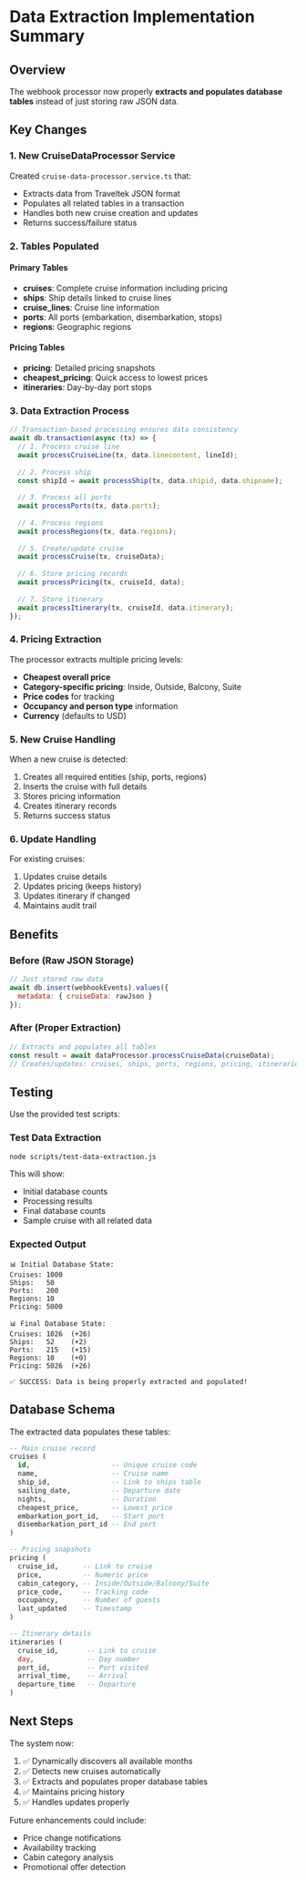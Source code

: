 # Data Extraction Implementation Summary

## Overview
The webhook processor now properly **extracts and populates database tables** instead of just storing raw JSON data.

## Key Changes

### 1. New CruiseDataProcessor Service
Created `cruise-data-processor.service.ts` that:
- Extracts data from Traveltek JSON format
- Populates all related tables in a transaction
- Handles both new cruise creation and updates
- Returns success/failure status

### 2. Tables Populated

#### Primary Tables
- **cruises**: Complete cruise information including pricing
- **ships**: Ship details linked to cruise lines
- **cruise_lines**: Cruise line information
- **ports**: All ports (embarkation, disembarkation, stops)
- **regions**: Geographic regions

#### Pricing Tables
- **pricing**: Detailed pricing snapshots
- **cheapest_pricing**: Quick access to lowest prices
- **itineraries**: Day-by-day port stops

### 3. Data Extraction Process

```typescript
// Transaction-based processing ensures data consistency
await db.transaction(async (tx) => {
  // 1. Process cruise line
  await processCruiseLine(tx, data.linecontent, lineId);
  
  // 2. Process ship
  const shipId = await processShip(tx, data.shipid, data.shipname);
  
  // 3. Process all ports
  await processPorts(tx, data.ports);
  
  // 4. Process regions
  await processRegions(tx, data.regions);
  
  // 5. Create/update cruise
  await processCruise(tx, cruiseData);
  
  // 6. Store pricing records
  await processPricing(tx, cruiseId, data);
  
  // 7. Store itinerary
  await processItinerary(tx, cruiseId, data.itinerary);
});
```

### 4. Pricing Extraction

The processor extracts multiple pricing levels:
- **Cheapest overall price**
- **Category-specific pricing**: Inside, Outside, Balcony, Suite
- **Price codes** for tracking
- **Occupancy and person type** information
- **Currency** (defaults to USD)

### 5. New Cruise Handling

When a new cruise is detected:
1. Creates all required entities (ship, ports, regions)
2. Inserts the cruise with full details
3. Stores pricing information
4. Creates itinerary records
5. Returns success status

### 6. Update Handling

For existing cruises:
1. Updates cruise details
2. Updates pricing (keeps history)
3. Updates itinerary if changed
4. Maintains audit trail

## Benefits

### Before (Raw JSON Storage)
```javascript
// Just stored raw data
await db.insert(webhookEvents).values({
  metadata: { cruiseData: rawJson }
});
```

### After (Proper Extraction)
```javascript
// Extracts and populates all tables
const result = await dataProcessor.processCruiseData(cruiseData);
// Creates/updates: cruises, ships, ports, regions, pricing, itineraries
```

## Testing

Use the provided test scripts:

### Test Data Extraction
```bash
node scripts/test-data-extraction.js
```

This will show:
- Initial database counts
- Processing results
- Final database counts
- Sample cruise with all related data

### Expected Output
```
📊 Initial Database State:
Cruises: 1000
Ships:   50
Ports:   200
Regions: 10
Pricing: 5000

📊 Final Database State:
Cruises: 1026  (+26)
Ships:   52    (+2)
Ports:   215   (+15)
Regions: 10    (+0)
Pricing: 5026  (+26)

✅ SUCCESS: Data is being properly extracted and populated!
```

## Database Schema

The extracted data populates these tables:

```sql
-- Main cruise record
cruises (
  id,                    -- Unique cruise code
  name,                  -- Cruise name
  ship_id,               -- Link to ships table
  sailing_date,          -- Departure date
  nights,                -- Duration
  cheapest_price,        -- Lowest price
  embarkation_port_id,   -- Start port
  disembarkation_port_id -- End port
)

-- Pricing snapshots
pricing (
  cruise_id,      -- Link to cruise
  price,          -- Numeric price
  cabin_category, -- Inside/Outside/Balcony/Suite
  price_code,     -- Tracking code
  occupancy,      -- Number of guests
  last_updated    -- Timestamp
)

-- Itinerary details
itineraries (
  cruise_id,       -- Link to cruise
  day,             -- Day number
  port_id,         -- Port visited
  arrival_time,    -- Arrival
  departure_time   -- Departure
)
```

## Next Steps

The system now:
1. ✅ Dynamically discovers all available months
2. ✅ Detects new cruises automatically
3. ✅ Extracts and populates proper database tables
4. ✅ Maintains pricing history
5. ✅ Handles updates properly

Future enhancements could include:
- Price change notifications
- Availability tracking
- Cabin category analysis
- Promotional offer detection